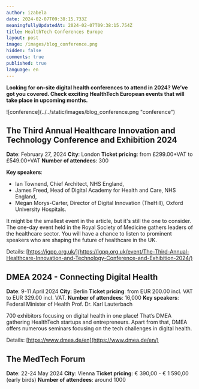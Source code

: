 ```yaml
---
author: izabela
date: 2024-02-07T09:38:15.733Z
meaningfullyUpdatedAt: 2024-02-07T09:38:15.754Z
title: HealthTech Conferences Europe
layout: post
image: /images/blog_conference.png
hidden: false
comments: true
published: true
language: en
---
```

**Looking for on-site digital health conferences to attend in 2024? We’ve got you covered. Check exciting HealthTech European events that will take place in upcoming months.**

<div className="image">![conference](../../static/images/blog_conference.png "conference")</div>

## The Third Annual Healthcare Innovation and Technology Conference and Exhibition 2024

**Date**: February 27, 2024
**City**: London
**Ticket pricing**: from £299.00+VAT to £549.00+VAT
**Number of attendees**: 300

**Key speakers**: 

* Ian Townend, Chief Architect, NHS England, 
* James Freed, Head of Digital Academy for Health and Care, NHS England, 
* Megan Morys-Carter, Director of Digital Innovation (TheHill), Oxford University Hospitals.

It might be the smallest event in the article, but it's still the one to consider. The one-day event held in the Royal Society of Medicine gathers leaders of the healthcare sector. You will have a chance to listen to prominent speakers who are shaping the future of healthcare in the UK.

Details: [https://igpp.org.uk/](https://igpp.org.uk/event/The-Third-Annual-Healthcare-Innovation-and-Technology-Conference-and-Exhibition-2024/)

## DMEA 2024 - Connecting Digital Health

**Date**: 9-11 April 2024
**City**: Berlin
**Ticket pricing**: from EUR 200.00 incl. VAT to EUR 329.00 incl. VAT.
**Number of attendees**: 16,000
**Key speakers**: Federal Minister of Health Prof. Dr. Karl Lauterbach

700 exhibitors focusing on digital health in one place! That’s DMEA gathering HealthTech startups and entrepreneurs. Apart from that, DMEA offers numerous seminars focusing on the tech challenges in digital health.

Details: [https://www.dmea.de/en](https://www.dmea.de/en/)

## The MedTech Forum

**Date**: 22-24 May 2024
**City**: Vienna
**Ticket pricing**: € 390,00 - € 1 590,00 (early birds)
**Number of attendees**: around 1000